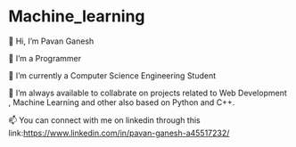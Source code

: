 # Machine_learning
👋 Hi, I’m Pavan Ganesh

👀 I’m a Programmer

🌱 I’m currently a Computer Science Engineering Student

💞️ I’m always available to collabrate on projects related to Web Development , Machine Learning and other also based on Python and C++.

📫 You can connect with me on linkedin through this link:https://www.linkedin.com/in/pavan-ganesh-a45517232/
